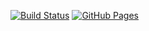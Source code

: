 [![Build Status](https://github.com/Valdemarovna/dnd-project/workflows/deploy.yml/badge.svg)](https://github.com/Valdemarovna/dnd-project/actions)
[![GitHub Pages](https://img.shields.io/badge/GitHub%20Pages-Live-brightgreen)](https://Valdemarovna.github.io/dnd-project/)
